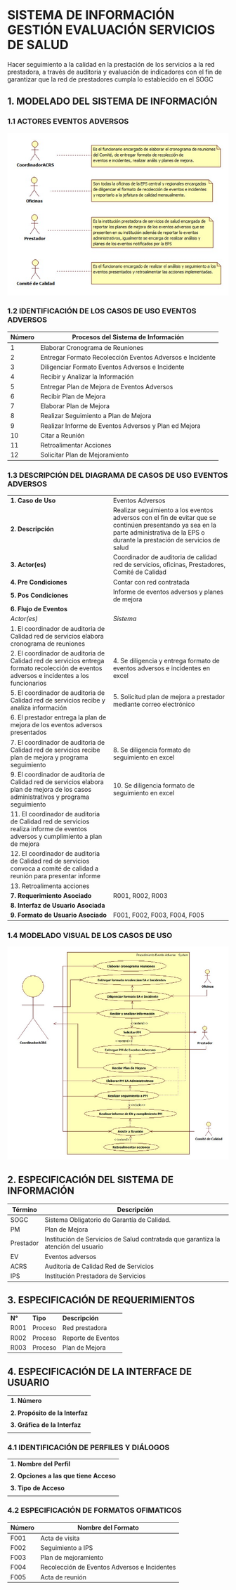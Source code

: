 # SISTEMA DE INFORMACIÓN GESTIÓN EVALUACIÓN SERVICIOS DE SALUD

Hacer seguimiento a la calidad en la prestación de los servicios a la red prestadora, a través de auditoria y evaluación de indicadores con el fin de garantizar que la red de prestadores cumpla lo establecido en el SOGC

## 1. MODELADO DEL SISTEMA DE INFORMACIÓN

### 1.1 ACTORES EVENTOS ADVERSOS

![Con titulo](img/ActoresEventos.jpg "Actores")

### 1.2 IDENTIFICACIÓN DE LOS CASOS DE USO EVENTOS ADVERSOS

| Número | Procesos del Sistema de Información |
| ------ | ----------------------------------- |
| 1      | Elaborar Cronograma de Reuniones             |
| 2      | Entregar Formato Recolección Eventos Adversos e Incidente               |
| 3      | Diligenciar Formato Eventos Adversos e Incidente      |
| 4      | Recibir y Analizar la Información              |
| 5      | Entregar Plan de Mejora de Eventos Adversos              |
| 6      | Recibir Plan de Mejora             |
| 7      | Elaborar Plan de Mejora              |
| 8      | Realizar Seguimiento a Plan de Mejora           |
| 9      | Realizar Informe de Eventos Adversos y Plan ed Mejora    |
| 10     | Citar a Reunión          |
| 11     | Retroalimentar Acciones           |
| 12     | Solicitar Plan de Mejoramiento          |


### 1.3 DESCRIPCIÓN DEL DIAGRAMA DE CASOS DE USO EVENTOS ADVERSOS

| | |
| - | - |
| **1. Caso de Uso** | Eventos Adversos |
| **2. Descripción** | Realizar seguimiento a los eventos adversos con el fin de evitar que se continúen presentando ya sea en la parte administrativa de la EPS o durante la prestación de servicios de salud |
| **3. Actor(es)**   | Coordinador de auditoria de calidad red de servicios, oficinas, Prestadores, Comité de Calidad |
| **4. Pre Condiciones** | Contar con red contratada |
| **5. Pos Condiciones** | Informe de eventos adversos y planes de mejora|
| **6. Flujo de Eventos** |
| *Actor(es)* | *Sistema* |
| 1. El coordinador de auditoria de Calidad red de servicios elabora cronograma de reuniones|  |
| 2. El coordinador de auditoria de Calidad red de servicios entrega formato recolección de eventos adversos e incidentes a los funcionarios |  4. Se diligencia y entrega formato de eventos adversos e incidentes en excel|
| 5. El coordinador de auditoria de Calidad red de servicios recibe y analiza información | 5. Solicitud plan de mejora a prestador mediante correo electrónico |
| 6. El prestador entrega la plan de mejora de los eventos adversos presentados |  |
| 7. El coordinador de auditoria de Calidad red de servicios recibe plan de mejora y programa seguimiento  | 8. Se diligencia formato de seguimiento en excel |
| 9. El coordinador de auditoria de Calidad red de servicios elabora plan de mejora de los casos administrativos y programa seguimiento  |  10. Se diligencia formato de seguimiento en excel|
| 11. El coordinador de auditoria de Calidad red de servicios realiza informe de eventos adversos y cumplimiento a plan de mejora  |  |
| 12. El coordinador de auditoria de Calidad red de servicios convoca a comité de calidad a reunión para presentar informe  |  |
| 13. Retroalimenta acciones  |  |
| **7. Requerimiento Asociado** | R001, R002, R003 |
| **8. Interfaz de Usuario Asociada** |  |
| **9. Formato de Usuario Asociado** | F001, F002, F003, F004, F005 |

### 1.4 MODELADO VISUAL DE LOS CASOS DE USO

![Con titulo](img/EventosAdversos.jpg "Caso de uso")

## 2. ESPECIFICACIÓN DEL SISTEMA DE INFORMACIÓN

| Término | Descripción |
| ------- | ----------- |
| SOGC | Sistema Obligatorio de Garantía de Calidad.         |
| PM | Plan de Mejora               |
| Prestador | Institución de Servicios de Salud contratada que garantiza la atención del usuario       |
| EV | Eventos adversos             |
| ACRS  | Auditoria de Calidad Red de Servicios |
| IPS   | Institución Prestadora de Servicios 

## 3. ESPECIFICACIÓN DE REQUERIMIENTOS

| | | |
| - | - | - |
| **N°** | **Tipo** | **Descripción** |
| R001 | Proceso | Red prestadora |
| R002 | Proceso | Reporte de Eventos |
| R003 | Proceso | Plan de Mejora |

## 4. ESPECIFICACIÓN DE LA INTERFACE DE USUARIO

| |
| - |
| **1. Número** |
| |
| **2. Propósito de la Interfaz** |
| |
| **3. Gráfica de la Interfaz**|
| |

### 4.1 IDENTIFICACIÓN DE PERFILES Y DIÁLOGOS

| |
| - |
| **1. Nombre del Perfil** |
| |
| **2. Opciones a las que tiene Acceso**|
| |
| **3. Tipo de Acceso** |
| |

### 4.2 ESPECIFICACIÓN DE FORMATOS OFIMATICOS

| Número | Nombre del Formato |
| ------ | ----------------------------------- |
| F001      | Acta de visita             |
| F002      | Seguimiento a IPS               |
| F003      | Plan de mejoramiento             |
| F004      | Recolección de Eventos Adversos e Incidentes  |         
| F005      | Acta de reunión          |
